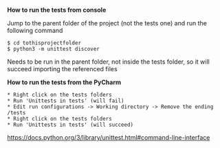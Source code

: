 **How to run the tests from console**

Jump to the parent folder of the project (not the tests one) and run the following command

    $ cd tothisprojectfolder
    $ python3 -m unittest discover
    
Needs to be run in the parent folder, not inside the tests folder, so it will succeed importing the referenced files

**How to run the tests from the PyCharm**

    * Right click on the tests folders
    * Run 'Unittests in tests' (will fail)
    * Edit run configurations -> Working directory -> Remove the ending /tests
    * Right click on the tests folders
    * Run 'Unittests in tests' (will succeed)

https://docs.python.org/3/library/unittest.html#command-line-interface

